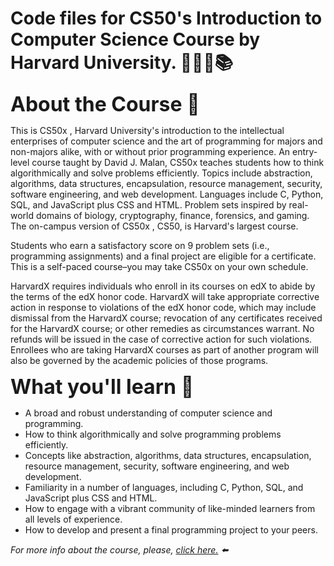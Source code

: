 # Code files for CS50's Introduction to Computer Science Course by Harvard University. 👨🏻‍💻📚

<font size='6'>**About the Course 📝**</font>

This is CS50x , Harvard University's introduction to the intellectual enterprises of computer science and the art of programming for majors and non-majors alike, with or without prior programming experience. An entry-level course taught by David J. Malan, CS50x teaches students how to think algorithmically and solve problems efficiently. Topics include abstraction, algorithms, data structures, encapsulation, resource management, security, software engineering, and web development. Languages include C, Python, SQL, and JavaScript plus CSS and HTML. Problem sets inspired by real-world domains of biology, cryptography, finance, forensics, and gaming. The on-campus version of CS50x , CS50, is Harvard's largest course.

Students who earn a satisfactory score on 9 problem sets (i.e., programming assignments) and a final project are eligible for a certificate. This is a self-paced course–you may take CS50x on your own schedule.

HarvardX requires individuals who enroll in its courses on edX to abide by the terms of the edX honor code. HarvardX will take appropriate corrective action in response to violations of the edX honor code, which may include dismissal from the HarvardX course; revocation of any certificates received for the HarvardX course; or other remedies as circumstances warrant. No refunds will be issued in the case of corrective action for such violations. Enrollees who are taking HarvardX courses as part of another program will also be governed by the academic policies of those programs.

<font size='6'>**What you'll learn 📝**</font>

* A broad and robust understanding of computer science and programming.
* How to think algorithmically and solve programming problems efficiently.
* Concepts like abstraction, algorithms, data structures, encapsulation, resource management, security, software engineering, and web development.
* Familiarity in a number of languages, including C, Python, SQL, and JavaScript plus CSS and HTML.
* How to engage with a vibrant community of like-minded learners from all levels of experience.
* How to develop and present a final programming project to your peers.

_For more info about the course, please, [click here.](https://www.edx.org/course/introduction-computer-science-harvardx-cs50x) ⬅️_

